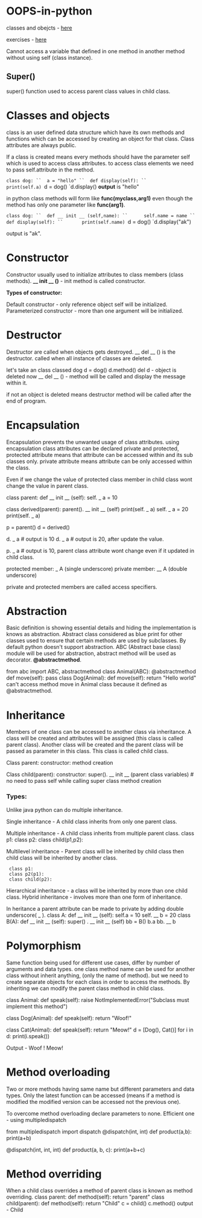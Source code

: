 # OOPS-in-python
classes and obejcts - [here](https://github.com/harish-AK/OOPS-in-python/blob/main/OOPS/classes%20and%20objects.ipynb)

exercises - [here](https://github.com/harish-AK/OOPS-in-python/blob/main/OOPS/classes%20and%20objects.ipynb)

Cannot access a variable that defined in one method in another method without using self (class instance).

## Super() 
super() function used to access parent class values in child class.

# Classes and objects

class is an user defined data structure which have its own methods and functions which can be accessed by creating an object for that class. Class attributes are always public.

If a class is created means every methods should have the parameter self which is used to access class attributes. to access class elements we need to pass self.attribute in the method.

`class dog:
``	a = "hello"
``	def display(self):
``		print(self.a)
`d = dog()
`d.display()
**output** is "hello"

in python class methods will form like **func(myclass,arg1)** even though the method has only one parameter like **func(arg1)**.

`class dog:
``	def __ init __ (self,name):
``		self.name = name
``	def display(self):
``		 print(self.name)
`d = dog()
`d.display("ak")

output is "ak".

# Constructor

Constructor usually used to initialize attributes to class members (class methods). 
**__ init __ ()** - init method is called constructor. 

**Types of constructor:**

Default constructor - only reference object self will be initialized.
Parameterized constructor - more than one argument will be initialized.

# Destructor

Destructor are called when objects gets destroyed. __ del __ () is the destructor. called when all instance of classes are deleted. 

let's take an class classed dog
d = dog()
d.method()
del d - object is deleted now __ del __ () - method will be called and display the message within it.

if not an object is deleted means destructor method will be called after the end of program.
# Encapsulation

Encapsulation prevents the unwanted usage of class attributes. using encapsulation class attributes can be declared private and protected, protected attribute means that attribute can be accessed within and its sub classes only. private attribute means attribute can be only accessed within the class.

Even if we change the value of protected class member in child class wont change the value in parent class.

class parent:
	def __ init __ (self):
		self. _ a = 10

class derived(parent):
	parent(). __ init __ (self)
	print(self. _ a)
	self. _ a = 20
	print(self. _ a)
	
p = parent()
d = derived()

d. _ a # output is 10
d. _ a # output is 20, after update the value. 

p. _ a # output is 10, parent class attribute wont change even if it updated in child class.

protected member: _ A (single underscore)
private member:  __ A (double underscore)

private and protected members are called access specifiers. 
# Abstraction

Basic definition is showing essential details and hiding the implementation is knows as abstraction.
Abstract class considered as blue print for other classes used to ensure that certain methods are used by subclasses. By default python doesn't support abstraction. ABC (Abstract base class) module will be used for abstraction, abstract method will be used as decorator. 
**@abstractmethod**.

from abc import ABC, abstractmethod
class Animal(ABC):
	@abstractmethod
	def  move(self):
		pass
class Dog(Animal):
	def move(self):
		return "Hello world"
can't access method move in Animal class because it defined as @abstractmethod.



# Inheritance

Members of one class can be accessed to another class via inheritance. 
A class will be created and attributes will be assigned (this class is called parent class).
Another class will be created and the parent class will be passed as parameter in this class.
This class is called child class.

Class parent:
		 constructor:
		 method creation

Class child(parent):
		 constructor:
		 super(). __ init __ (parent class variables) # no need to pass self while calling super class
		 method creation
### Types:

Unlike java python can do multiple inheritance.

Single inheritance - A child class inherits from only one parent class.

Multiple inheritance - A child class inherits from multiple parent class.
	 class p1:
     class p2:
     class child(p1,p2):

Multilevel inheritance - Parent class will be inherited by child class then child class will be inherited by another class.

	 class p1:
     class p2(p1):
     class child(p2):

Hierarchical inheritance - a class will be inherited by more than one child class.
Hybrid inheritance - involves more than one form of inheritance.

In heritance a parent attribute can be made to private by adding double underscore( _ ).
class A:
    def __ init __ (self):
         self.a = 10
         self. __ b = 20
class B(A):
	def  __ init __ (self):
		super() . __ init __ (self)
bb = B()
b.a
bb. __ b	
# Polymorphism

Same function being used for different use cases, differ by number of arguments and data types.
one class method name can be used for another class without inherit anything, (only the name of method). but we need to create separate objects for each class in order to access the methods. By inheriting we can modify the parent class method in child class.

class Animal:
    def speak(self):
        raise NotImplementedError("Subclass must implement this method")

class Dog(Animal):
    def speak(self):
        return "Woof!"

class Cat(Animal):
    def speak(self):
        return "Meow!"
d = [Dog(), Cat()]
for i in d:
	print(i.speak())

Output - Woof !
		Meow!

# Method overloading

Two or more methods having same name but different parameters and data types. Only the latest function can be accessed (means if a method is modified the modified version can be accessed not the previous one).

To overcome method overloading declare parameters to none.
Efficient one - using multipledispatch

from multipledispatch import dispatch
@dispatch(int, int)
def product(a,b):
	print(a+b)

@dispatch(int, int, int)
def product(a, b, c):
	print(a+b+c)

# Method overriding

When a child class overrides a method of parent class is known as method overriding.
class parent:
	def method(self):
		return "parent"
class child(parent):
	def method(self):
		return "Child"
c = child()
c.method()
output - Child


